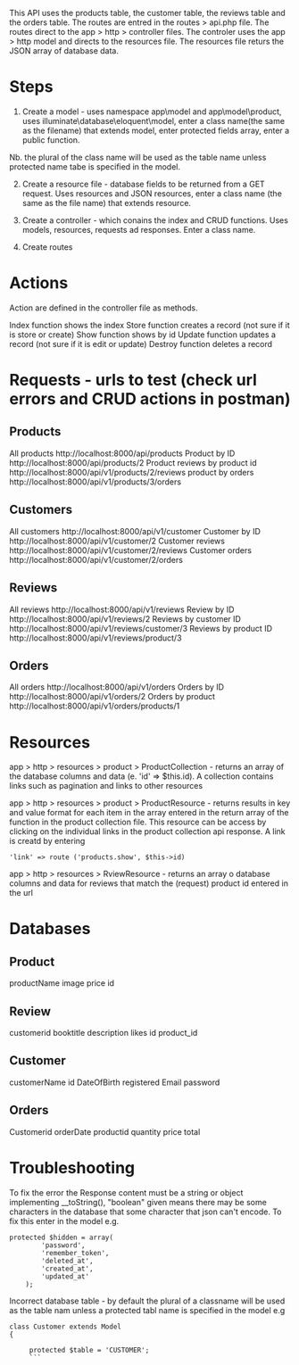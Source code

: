 This API uses the products table, the customer table, the reviews table and the orders table. 
The routes are entred in the routes > api.php file.
The routes direct to the app > http > controller files.
The controler uses the app > http model and directs to the resources file.
The resources file returs the JSON array of database data.

Steps
======
1. Create a model - uses namespace app\model and app\model\product, uses illuminate\database\eloquent\model, enter a class name(the same as the filename) that extends model, enter protected fields array, enter a public function.

Nb. the plural of the class name will be used as the table name unless protected name tabe is specified in the model.

2. Create a resource file - database fields to be returned from a GET request. Uses resources and JSON resources, enter a class name (the same as the file name) that extends resource.

3. Create a controller - which conains the index and CRUD functions. Uses models, resources, requests ad responses. Enter a class name.

4. Create routes

Actions
========
Action are defined in the controller file as methods.

Index function shows the index 
Store function creates a record (not sure if it is store or create)
Show function shows by id
Update function updates a record (not sure if it is edit or update)
Destroy function deletes a record

Requests - urls to test (check url errors and CRUD actions in postman)
========================
Products 
---------
All products
http://localhost:8000/api/products 
Product by ID
http://localhost:8000/api/products/2 
Product reviews by product id
http://localhost:8000/api/v1/products/2/reviews
product by orders
http://localhost:8000/api/v1/products/3/orders 

Customers
----------
All customers
http://localhost:8000/api/v1/customer
Customer by ID
http://localhost:8000/api/v1/customer/2
Customer reviews
http://localhost:8000/api/v1/customer/2/reviews
Customer orders
http://localhost:8000/api/v1/customer/2/orders

Reviews
--------
All reviews
http://localhost:8000/api/v1/reviews
Review by ID
http://localhost:8000/api/v1/reviews/2
Reviews by customer ID
http://localhost:8000/api/v1/reviews/customer/3
Reviews by product ID
http://localhost:8000/api/v1/reviews/product/3

Orders
-------
All orders
http://localhost:8000/api/v1/orders
Orders by ID
http://localhost:8000/api/v1/orders/2 
Orders by product
http://localhost:8000/api/v1/orders/products/1 

Resources
=========
app > http > resources > product > ProductCollection - returns an array of the database columns and data (e. 'id' => $this.id). A collection contains links such as pagination and links to other resources

app > http > resources > product > ProductResource - returns results in key and value format for each item in the array entered in the return array of the function in the product collection file.  This resource can be access by clicking on the individual links in the product collection api response. A link is creatd by entering

```
'link' => route ('products.show', $this->id)

```

app > http > resources > RviewResource - returns an array o database columns and data for reviews that match the (request) product id entered in the url

Databases
==========
Product
--------
productName
image
price
id

Review
-------
customerid
booktitle
description
likes
id
product_id

Customer
--------
customerName
id
DateOfBirth
registered
Email
password

Orders
------
Customerid
orderDate
productid
quantity
price
total


Troubleshooting
================

To fix the error the Response content must be a string or object implementing __toString(), "boolean" given means there may be some characters in 
the database that some character that json can't encode.  To fix this enter in the model e.g.

```
protected $hidden = array(
        'password',
        'remember_token',
        'deleted_at',
        'created_at',
        'updated_at'
	);
  ```
Incorrect database table - by default the plural of a classname will be used as the table nam unless a protected tabl name is specified in the model e.g

```
class Customer extends Model
{

	 protected $table = 'CUSTOMER';
	 ```
